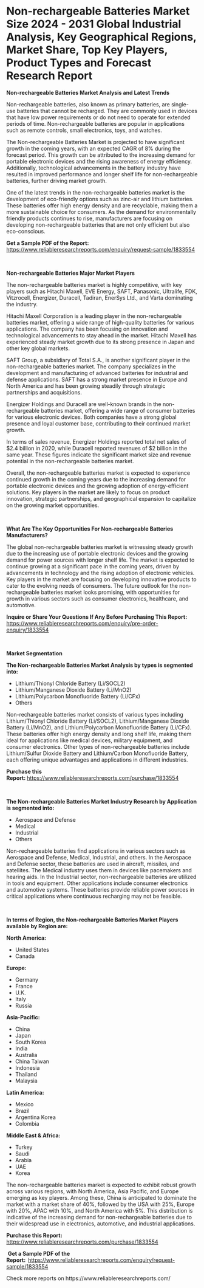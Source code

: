 <p><h1>Non-rechargeable Batteries Market Size 2024 - 2031 Global Industrial Analysis, Key Geographical Regions, Market Share, Top Key Players, Product Types and Forecast Research Report</h1></p><p><strong>Non-rechargeable Batteries Market Analysis and Latest Trends</strong></p>
<p><p>Non-rechargeable batteries, also known as primary batteries, are single-use batteries that cannot be recharged. They are commonly used in devices that have low power requirements or do not need to operate for extended periods of time. Non-rechargeable batteries are popular in applications such as remote controls, small electronics, toys, and watches.</p><p>The Non-rechargeable Batteries Market is projected to have significant growth in the coming years, with an expected CAGR of 8% during the forecast period. This growth can be attributed to the increasing demand for portable electronic devices and the rising awareness of energy efficiency. Additionally, technological advancements in the battery industry have resulted in improved performance and longer shelf life for non-rechargeable batteries, further driving market growth.</p><p>One of the latest trends in the non-rechargeable batteries market is the development of eco-friendly options such as zinc-air and lithium batteries. These batteries offer high energy density and are recyclable, making them a more sustainable choice for consumers. As the demand for environmentally friendly products continues to rise, manufacturers are focusing on developing non-rechargeable batteries that are not only efficient but also eco-conscious.</p></p>
<p><strong>Get a Sample PDF of the Report:&nbsp;</strong> <a href="https://www.reliableresearchreports.com/enquiry/request-sample/1833554">https://www.reliableresearchreports.com/enquiry/request-sample/1833554</a></p>
<p>&nbsp;</p>
<p><strong>Non-rechargeable Batteries Major Market Players</strong></p>
<p><p>The non-rechargeable batteries market is highly competitive, with key players such as Hitachi Maxell, EVE Energy, SAFT, Panasonic, Ultralife, FDK, Vitzrocell, Energizer, Duracell, Tadiran, EnerSys Ltd., and Varta dominating the industry.</p><p>Hitachi Maxell Corporation is a leading player in the non-rechargeable batteries market, offering a wide range of high-quality batteries for various applications. The company has been focusing on innovation and technological advancements to stay ahead in the market. Hitachi Maxell has experienced steady market growth due to its strong presence in Japan and other key global markets.</p><p>SAFT Group, a subsidiary of Total S.A., is another significant player in the non-rechargeable batteries market. The company specializes in the development and manufacturing of advanced batteries for industrial and defense applications. SAFT has a strong market presence in Europe and North America and has been growing steadily through strategic partnerships and acquisitions.</p><p>Energizer Holdings and Duracell are well-known brands in the non-rechargeable batteries market, offering a wide range of consumer batteries for various electronic devices. Both companies have a strong global presence and loyal customer base, contributing to their continued market growth.</p><p>In terms of sales revenue, Energizer Holdings reported total net sales of $2.4 billion in 2020, while Duracell reported revenues of $2 billion in the same year. These figures indicate the significant market size and revenue potential in the non-rechargeable batteries market.</p><p>Overall, the non-rechargeable batteries market is expected to experience continued growth in the coming years due to the increasing demand for portable electronic devices and the growing adoption of energy-efficient solutions. Key players in the market are likely to focus on product innovation, strategic partnerships, and geographical expansion to capitalize on the growing market opportunities.</p></p>
<p>&nbsp;</p>
<p><strong>What Are The Key Opportunities For Non-rechargeable Batteries Manufacturers?</strong></p>
<p><p>The global non-rechargeable batteries market is witnessing steady growth due to the increasing use of portable electronic devices and the growing demand for power sources with longer shelf life. The market is expected to continue growing at a significant pace in the coming years, driven by advancements in technology and the rising adoption of electronic vehicles. Key players in the market are focusing on developing innovative products to cater to the evolving needs of consumers. The future outlook for the non-rechargeable batteries market looks promising, with opportunities for growth in various sectors such as consumer electronics, healthcare, and automotive.</p></p>
<p><strong>Inquire or Share Your Questions If Any Before Purchasing This Report:</strong> <a href="https://www.reliableresearchreports.com/enquiry/pre-order-enquiry/1833554">https://www.reliableresearchreports.com/enquiry/pre-order-enquiry/1833554</a></p>
<p>&nbsp;</p>
<p><strong>Market Segmentation</strong></p>
<p><strong>The Non-rechargeable Batteries Market Analysis by types is segmented into:</strong></p>
<p><ul><li>Lithium/Thionyl Chloride Battery (Li/SOCL2)</li><li>Lithium/Manganese Dioxide Battery (Li/MnO2)</li><li>Lithium/Polycarbon Monofluoride Battery (Li/CFx)</li><li>Others</li></ul></p>
<p><p>Non-rechargeable batteries market consists of various types including Lithium/Thionyl Chloride Battery (Li/SOCL2), Lithium/Manganese Dioxide Battery (Li/MnO2), and Lithium/Polycarbon Monofluoride Battery (Li/CFx). These batteries offer high energy density and long shelf life, making them ideal for applications like medical devices, military equipment, and consumer electronics. Other types of non-rechargeable batteries include Lithium/Sulfur Dioxide Battery and Lithium/Carbon Monofluoride Battery, each offering unique advantages and applications in different industries.</p></p>
<p><strong>Purchase this Report:&nbsp;</strong><a href="https://www.reliableresearchreports.com/purchase/1833554">https://www.reliableresearchreports.com/purchase/1833554</a></p>
<p>&nbsp;</p>
<p><strong>The Non-rechargeable Batteries Market Industry Research by Application is segmented into:</strong></p>
<p><ul><li>Aerospace and Defense</li><li>Medical</li><li>Industrial</li><li>Others</li></ul></p>
<p><p>Non-rechargeable batteries find applications in various sectors such as Aerospace and Defense, Medical, Industrial, and others. In the Aerospace and Defense sector, these batteries are used in aircraft, missiles, and satellites. The Medical industry uses them in devices like pacemakers and hearing aids. In the Industrial sector, non-rechargeable batteries are utilized in tools and equipment. Other applications include consumer electronics and automotive systems. These batteries provide reliable power sources in critical applications where continuous recharging may not be feasible.</p></p>
<p>&nbsp;</p>
<p><strong>In terms of Region, the Non-rechargeable Batteries Market Players available by Region are:</strong></p>
<p>
    <p> <strong> North America: </strong>
        <ul>
            <li>United States</li>
            <li>Canada</li>
        </ul>
        </p> 
    <p> <strong> Europe: </strong>
        <ul>
            <li>Germany</li>
            <li>France</li>
            <li>U.K.</li>
            <li>Italy</li>
            <li>Russia</li>
        </ul>
        </p> 
    <p> <strong> Asia-Pacific: </strong>
        <ul>
            <li>China</li>
            <li>Japan</li>
            <li>South Korea</li>
            <li>India</li>
            <li>Australia</li>
            <li>China Taiwan</li>
            <li>Indonesia</li>
            <li>Thailand</li>
            <li>Malaysia</li>
        </ul>
        </p> 
    <p> <strong> Latin America: </strong>
        <ul>
            <li>Mexico</li>
            <li>Brazil</li>
            <li>Argentina Korea</li>
            <li>Colombia</li>
        </ul>
        </p> 
    <p> <strong> Middle East & Africa: </strong>
        <ul>
            <li>Turkey</li>
            <li>Saudi</li>
            <li>Arabia</li>
            <li>UAE</li>
            <li>Korea</li>
        </ul>
    </p>
    </p>
<p><p>The non-rechargeable batteries market is expected to exhibit robust growth across various regions, with North America, Asia Pacific, and Europe emerging as key players. Among these, China is anticipated to dominate the market with a market share of 40%, followed by the USA with 25%, Europe with 20%, APAC with 10%, and North America with 5%. This distribution is indicative of the increasing demand for non-rechargeable batteries due to their widespread use in electronics, automotive, and industrial applications.</p></p>
<p><strong>Purchase this Report: </strong><a href="https://www.reliableresearchreports.com/purchase/1833554">https://www.reliableresearchreports.com/purchase/1833554</a></p>
<p>&nbsp;<strong>Get a Sample PDF of the Report:&nbsp;&nbsp;</strong><a href="https://www.reliableresearchreports.com/enquiry/request-sample/1833554">https://www.reliableresearchreports.com/enquiry/request-sample/1833554</a></p>
<p><strong></strong></p>
<p>Check more reports on https://www.reliableresearchreports.com/</p>